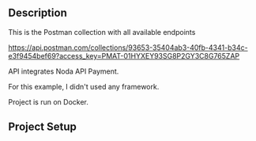 ## Description
This is the Postman collection with all available endpoints

https://api.postman.com/collections/93653-35404ab3-40fb-4341-b34c-e3f9454bef69?access_key=PMAT-01HYXEY93SG8P2GY3C8G765ZAP

API integrates Noda API Payment.

For this example, I didn't used any framework.

Project is run on Docker.



## Project Setup
